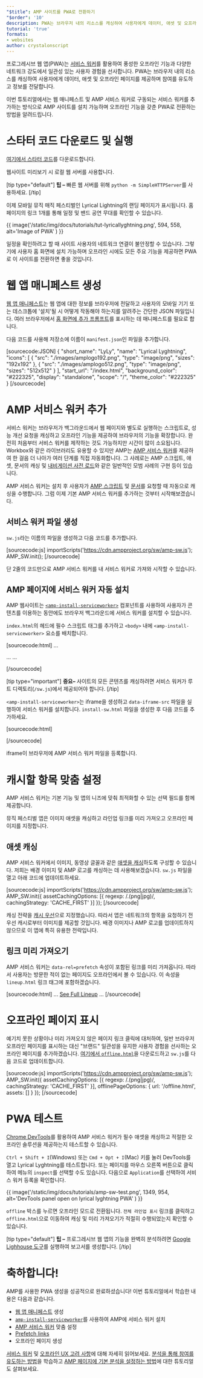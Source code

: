 ```yaml
---
"$title": AMP 사이트를 PWA로 전환하기
"$order": '10'
description: PWA는 브라우저 내의 리소스를 캐싱하여 사용자에게 데이터, 애셋 및 오프라인 페이지를 제공하며 참여를 유도하고 정보를 전달합니다.
tutorial: 'true'
formats:
- websites
author: crystalonscript
---
```


프로그레시브 웹 앱(PWA)는 [서비스 워커](https://developer.mozilla.org/en-US/docs/Web/API/Service_Worker_API)를 활용하여 풍성한 오프라인 기능과 다양한 네트워크 강도에서 일관성 있는 사용자 경험을 선사합니다. PWA는 브라우저 내의 리소스를 캐싱하여 사용자에게 데이터, 애셋 및 오프라인 페이지를 제공하며 참여를 유도하고 정보를 전달합니다.

이번 튜토리얼에서는 웹 매니페스트 및 AMP 서비스 워커로 구동되는 서비스 워커를 추가하는 방식으로 AMP 사이트를 설치 가능하며 오프라인 기능을 갖춘 PWA로 전환하는 방법을 알려드립니다.

# 스타터 코드 다운로드 및 실행

[여기에서 스타터 코드](/static/files/tutorials/amptopwa.zip)를 다운로드합니다.

웹사이트 미리보기 시 로컬 웹 서버를 사용합니다.

[tip type="default"] **팁 –** 빠른 웹 서버를 위해 `python -m SimpleHTTPServer`를 사용하세요. [/tip]

이제 모바일 뮤직 매직 페스티벌인 Lyrical Lightning의 랜딩 페이지가 표시됩니다. 홈페이지의 링크 1개를 통해 일정 및 밴드 공연 무대를 확인할 수 있습니다.

{{ image('/static/img/docs/tutorials/tut-lyricallyghtning.png', 594, 558, alt='Image of PWA' ) }}

일정을 확인하려고 할 때 사이트 사용자의 네트워크 연결이 불안정할 수 있습니다. 그렇기에 사용자 홈 화면에 설치 가능하며 오프라인 시에도 모든 주요 기능을 제공하면 PWA로 이 사이트를 전환하면 좋을 것입니다.

# 웹 앱 매니페스트 생성

[웹 앱 매니페스트](https://developers.google.com/web/fundamentals/web-app-manifest/)는 웹 앱에 대한 정보를 브라우저에 전달하고 사용자의 모바일 기기 또는 데스크톱에 '설치'될 시 어떻게 작동해야 하는지를 알려주는 간단한 JSON 파일입니다. 여러 브라우저에서 [홈 화면에 추가 프롬프트](https://developers.google.com/web/fundamentals/app-install-banners/)를 표시하는 데 매니페스트를 필요로 합니다.

다음 코드를 사용해 저장소에 이름이 `manifest.json`인 파일을 추가합니다.

[sourcecode:JSON]
{
"short_name": "LyLy",
"name": "Lyrical Lyghtning",
"icons": [
{
"src": "./images/amplogo192.png",
"type": "image/png",
"sizes": "192x192"
},
{
"src": "./images/amplogo512.png",
"type": "image/png",
"sizes": "512x512"
}
],
"start_url": "/index.html",
"background_color": "#222325",
"display": "standalone",
"scope": "/",
"theme_color": "#222325"
}
[/sourcecode]

# AMP 서비스 워커 추가

서비스 워커는 브라우저가 백그라운드에서 웹 페이지와 별도로 실행하는 스크립트로, 성능 개선 요청을 캐싱하고 오프라인 기능을 제공하여 브라우저의 기능을 확장합니다. 완전히 처음부터 서비스 워커를 제작하는 것도 가능하지만 시간이 많이 소요됩니다. Workbox와 같은 라이브러리도 유용할 수 있지만 AMP는 [AMP 서비스 워커](https://github.com/ampproject/amp-sw)를 제공하여 한 걸음 더 나아가 여러 단계를 직접 자동화합니다. 그 사례로는 AMP 스크립트, 애셋, 문서의 캐싱 및 [내비게이션 사전 로드](https://developers.google.com/web/updates/2017/02/navigation-preload)와 같은 일반적인 모범 사례의 구현 등이 있습니다.

AMP 서비스 워커는 설치 후 사용자가 [AMP 스크립트](https://github.com/ampproject/amp-sw/tree/master/src/modules/amp-caching) 및 [문서](https://github.com/ampproject/amp-sw/tree/master/src/modules/document-caching)를 요청할 때 자동으로 캐싱을 수행합니다. 그럼 이제 기본 AMP 서비스 워커를 추가하는 것부터 시작해보겠습니다.

## 서비스 워커 파일 생성

`sw.js`라는 이름의 파일을 생성하고 다음 코드를 추가합니다.

[sourcecode:js]
importScripts('https://cdn.ampproject.org/sw/amp-sw.js');
AMP_SW.init();
[/sourcecode]

단 2줄의 코드만으로 AMP 서비스 워커를 내 서비스 워커로 가져와 시작할 수 있습니다.

## AMP 페이지에 서비스 워커 자동 설치

AMP 웹사이트는 [`<amp-install-serviceworker>`](../../../documentation/components/reference/amp-install-serviceworker.md) 컴포넌트를 사용하여 사용자가 콘텐츠를 이용하는 동안에도 브라우저 백그라운드에 서비스 워커를 설치할 수 있습니다.

`index.html`의 헤드에 필수 스크립트 태그를 추가하고 `<body>` 내에 `<amp-install-serviceworker>` 요소를 배치합니다.

[sourcecode:html]
…

<script async custom-element="amp-install-serviceworker" src="https://cdn.ampproject.org/v0/amp-install-serviceworker-0.1.js"></script>

…
...
<amp-install-serviceworker src="/sw.js"
           data-iframe-src="install-sw.html"
           layout="nodisplay">
</amp-install-serviceworker>

</body>
[/sourcecode]

[tip type="important"] **중요–** 사이트의 모든 콘텐츠를 캐싱하려면 서비스 워커가 루트 디렉토리(`/sw.js`)에서 제공되어야 합니다. [/tip]

`<amp-install-serviceworker>`는 iframe을 생성하고 `data-iframe-src` 파일을 실행하여 서비스 워커를 설치합니다. `install-sw.html` 파일을 생성한 후 다음 코드를 추가하세요.

[sourcecode:html]

<!doctype html>
<title>installing service worker</title>
<script type='text/javascript'>
 if('serviceWorker' in navigator) {
   navigator.serviceWorker.register('./sw.js');
 };
</script>
[/sourcecode]

iframe이 브라우저에 AMP 서비스 워커 파일을 등록합니다.

# 캐시할 항목 맞춤 설정

AMP 서비스 워커는 기본 기능 및 앱의 니즈에 맞춰 최적화할 수 있는 선택 필드를 함께 제공합니다.

뮤직 페스티벌 앱은 이미지 애셋을 캐싱하고 라인업 링크를 미리 가져오고 오프라인 페이지를 지정합니다.

## 애셋 캐싱

AMP 서비스 워커에서 이미지, 동영상 글꼴과 같은 [애셋을 캐싱](https://github.com/ampproject/amp-sw/tree/master/src/modules/asset-caching)하도록 구성할 수 있습니다. 저희는 배경 이미지 및 AMP 로고를 캐싱하는 데 사용해보겠습니다. `sw.js` 파일을 열고 아래 코드에 업데이트하세요.

[sourcecode:js]
importScripts('https://cdn.ampproject.org/sw/amp-sw.js');
AMP_SW.init({
assetCachingOptions: [{
regexp: /\.(png|jpg)/,
cachingStrategy: 'CACHE_FIRST'
}]
});
[/sourcecode]

캐싱 전략을 [캐시 우선](https://developers.google.com/web/fundamentals/instant-and-offline/offline-cookbook/#cache-falling-back-to-network)으로 지정했습니다. 따라서 앱은 네트워크의 항목을 요청하기 전 우선 캐시로부터 이미지를 제공할 것입니다. 배경 이미지나 AMP 로고를 업데이트하지 않으므로 이 앱에 특히 유용한 전략입니다.

## 링크 미리 가져오기

AMP 서비스 워커는 `data-rel=prefetch` 속성이 포함된 링크를 미리 가져옵니다. 따라서 사용자는 방문한 적이 없는 페이지도 오프라인에서 볼 수 있습니다. 이 속성을 `lineup.html` 링크 태그에 포함하겠습니다.

[sourcecode:html]
...
<a href="/lineup.html" data-rel="prefetch">See Full Lineup</a>
...
[/sourcecode]

# 오프라인 페이지 표시

예기치 못한 상황이나 미리 가져오지 않은 페이지 링크 클릭에 대처하여, 일반 브라우저 오프라인 페이지를 표시하는 대신 "브랜드" 일관성을 유지한 사용자 경험을 선사하는 오프라인 페이지를 추가하겠습니다. [여기에서 `offline.html`](/static/files/tutorials/offline.zip)을 다운로드하고 `sw.js`를 다음 코드로 업데이트합니다.

[sourcecode:js]
importScripts('https://cdn.ampproject.org/sw/amp-sw.js');
AMP_SW.init({
assetCachingOptions: [{
regexp: /\.(png|jpg)/,
cachingStrategy: 'CACHE_FIRST'
}],
offlinePageOptions: {
url: '/offline.html',
assets: []
}
});
[/sourcecode]

# PWA 테스트

[Chrome DevTools](https://developers.google.com/web/tools/chrome-devtools/progressive-web-apps)를 활용하여 AMP 서비스 워커가 필수 애셋을 캐싱하고 적절한 오프라인 솔루션을 제공하는지 테스트할 수 있습니다.

`Ctrl + Shift + I`(Windows) 또는 `Cmd + Opt + I`(Mac) 키를 눌러 DevTools를 열고 Lyrical Lyghtning를 테스트합니다. 또는 페이지를 마우스 오른쪽 버튼으로 클릭하여 메뉴의 `inspect`를 선택할 수도 있습니다. 다음으로 `Application`를 선택하여 서비스 워커 등록을 확인합니다.

{{ image('/static/img/docs/tutorials/amp-sw-test.png', 1349, 954, alt='DevTools panel open on lyrical lyghtning PWA' ) }}

`offline` 박스를 누르면 오프라인 모드로 전환됩니다. `전체 라인업 표시` 링크를 클릭하고 `offline.html`으로 이동하여 캐싱 및 미리 가져오기가 적절히 수행되었는지 확인할 수 있습니다.

[tip type="default"] **팁 –** 프로그레시브 웹 앱의 기능을 완벽히 분석하려면 [Google Lighhouse 도구](https://developers.google.com/web/ilt/pwa/lighthouse-pwa-analysis-tool)를 실행하여 보고서를 생성합니다. [/tip]

# 축하합니다!

AMP를 사용한 PWA 생성을 성공적으로 완료하셨습니다! 이번 튜토리얼에서 학습한 내용은 다음과 같습니다.

- [웹 앱 매니페스트](https://developers.google.com/web/fundamentals/web-app-manifest/) 생성
- [`amp-install-serviceworker`](../../../documentation/components/reference/amp-install-serviceworker.md)를 사용하여 AMP에 서비스 워커 설치
- [AMP 서비스 워커](https://amp.dev/documentation/guides-and-tutorials/optimize-and-measure/amp-as-pwa.html) 맞춤 설정
- [Prefetch links ](https://developer.mozilla.org/en-US/docs/Web/HTTP/Link_prefetching_FAQ)
- 오프라인 페이지 생성

[서비스 워커](https://amp.dev/documentation/guides-and-tutorials/optimize-and-measure/amp-as-pwa.html) 및 [오프라인 UX 고려 사항](https://developers.google.com/web/fundamentals/instant-and-offline/offline-ux)에 대해 자세히 읽어보세요. [분석을 통해 참여를 유도하는 방법](https://amp.dev/documentation/guides-and-tutorials/optimize-measure/configure-analytics/index.html)을 학습하고 [AMP 페이지에 기본 분석을 설정하는 방법](https://amp.dev/documentation/guides-and-tutorials/optimize-and-measure/tracking-engagement.html)에 대한 튜토리얼도 살펴보세요.
